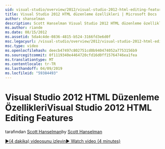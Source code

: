 ```yaml
---
uid: visual-studio/overview/2012/visual-studio-2012-html-editing-features
title: Visual Studio 2012 HTML düzenleme özellikleri | Microsoft Docs
author: shanselman
description: Scott Hanselman Visual Studio 2012 HTML düzenleme özellikleri gösterir.
ms.author: riande
ms.date: 08/15/2012
ms.assetid: 5da4c4de-0836-4815-b524-3166fd3e6d0f
msc.legacyurl: /visual-studio/overview/2012/visual-studio-2012-html-editing-features
msc.type: video
ms.openlocfilehash: deecb47497c802751cd0b940474052a7753156b9
ms.sourcegitcommit: 0f1119340e4464720cfd16d0ff15764746ea1fea
ms.translationtype: MT
ms.contentlocale: tr-TR
ms.lasthandoff: 04/09/2019
ms.locfileid: "59384493"
---
```

# <a name="visual-studio-2012-html-editing-features"></a><span data-ttu-id="dead3-103">Visual Studio 2012 HTML Düzenleme Özellikleri</span><span class="sxs-lookup"><span data-stu-id="dead3-103">Visual Studio 2012 HTML Editing Features</span></span>

<span data-ttu-id="dead3-104">tarafından [Scott Hanselman](https://github.com/shanselman)</span><span class="sxs-lookup"><span data-stu-id="dead3-104">by [Scott Hanselman](https://github.com/shanselman)</span></span>

[<span data-ttu-id="dead3-105">&#9654;(4 dakika) videosunu izleyin</span><span class="sxs-lookup"><span data-stu-id="dead3-105">&#9654; Watch video (4 minutes)</span></span>](https://channel9.msdn.com/Blogs/ASP-NET-Site-Videos/visual-studio-2012-html-editing-features)
